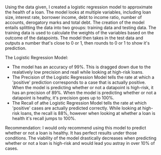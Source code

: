 
Using the data given, I created a logistic regression model to approximate the health of a loan. The model looks at multiple variables, including loan size, interest rate, borrower income, debt to income ratio, number of accounts, derogatory marks and total debt. The creation of the model entails splitting the data into two groups: training data and testing data. The training data is used to calculate the weights of the variables based on the outcome of the datapoints. The model then takes in the test data and outputs a number that's close to 0 or 1, then rounds to 0 or 1 to show it's prediction.

The Logistic Regression Model:
* The model has an accuracy of 99%. This is dragged down due to the realatively low precision and reall while looking at high-risk loans.
* The Precision of the Logistic Regression Model tells the rate at which a 'positive' prediction corresponds to a case that is actually positive.
  When the model is predicting whether or not a datapoint is high-risk, it has an precision of 89%.
  When the model is predicting whether or not a datapoint is heathy, it's precision goes up to 100%.
* The Recall of athe Logistic Regression Model tells the rate at which 'positive' cases are actually predicted correctly.
  While looking at high-risk loans, the recall is 88%, however when looking at whether a loan is health it's recall jumps to 100%.

Recommendation:
I would only recommend using this model to predict whether or not a loan is healthy. It has perfect results under those conditions. The viability of the model drastically decreases when predicting whether or not a loan is high-risk and would lead you astray in over 10% of cases.
